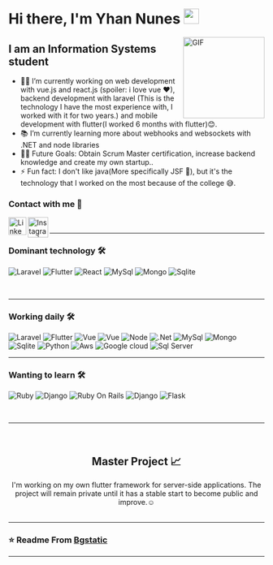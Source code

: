 # Hi there, I'm Yhan Nunes <img width="30px" src="https://raw.githubusercontent.com/gist/ManulMax/2d20af60d709805c55fd784ca7cba4b9/raw/bcfeac7604f674ace63623106eb8bb8471d844a6/github.gif" />

<img align="right" alt="GIF" height="160px" src="https://pic.chinesefontdesign.com/uploads/2017/11/chinesefontdesign.com-2017-11-21_10-36-02_124032.gif" />


## I am an Information Systems student  

- 👨‍💻 I’m currently working on web development with vue.js and react.js (spoiler: i love vue ❤), backend development with laravel (This is the technology I have the most experience with, I worked with it for two years.) and mobile development with flutter(I worked 6 months with flutter)😊.
- 📚 I’m currently learning more about webhooks and websockets with .NET and node libraries
- 💪🏼 Future Goals: Obtain Scrum Master certification, increase backend knowledge and create my own startup..
- ⚡ Fun fact: I don't like java(More specifically JSF
🤢), but it's the technology that I worked on the most because of the college 😅.



### Contact with me 📝


[<img align="left" alt="Linkedin | LinkedIn" width="35px" src="https://i.pinimg.com/originals/de/b4/6f/deb46f02a59e3b3a2aa58fac16290d63.gif" />][linkedin]
[<img align="left" alt="Instagram | Instagram" width="40px" src="https://thumbs.gfycat.com/OrnateOrneryFoal-max-1mb.gif" />][instagram]

<br />

---

### Dominant technology 🛠 
![Laravel](https://img.shields.io/badge/laravel%20-%F05340.svg?&style=for-the-badge&color=F05340&logo=laravel&logoColor=white)
![Flutter](https://img.shields.io/badge/Flutter-02569B?style=for-the-badge&logo=flutter&logoColor=white)
![React](https://img.shields.io/badge/Vue.js-35495E?style=for-the-badge&logo=vue.js&logoColor=4FC08D)
![MySql](https://img.shields.io/badge/MySQL-00000F?style=for-the-badge&logo=mysql&logoColor=white)
![Mongo](https://img.shields.io/badge/MongoDB-4EA94B?style=for-the-badge&logo=mongodb&logoColor=white)
![Sqlite](https://img.shields.io/badge/SQLite-07405E?style=for-the-badge&logo=sqlite&logoColor=white)

<br/>

---

### Working daily 🛠 
![Laravel](https://img.shields.io/badge/laravel%20-%F05340.svg?&style=for-the-badge&color=F05340&logo=laravel&logoColor=white)
![Flutter](https://img.shields.io/badge/Flutter-02569B?style=for-the-badge&logo=flutter&logoColor=white)
![Vue](https://img.shields.io/badge/Vue.js-35495E?style=for-the-badge&logo=vue.js&logoColor=4FC08D)
![Vue](https://img.shields.io/badge/React-20232A?style=for-the-badge&logo=react&logoColor=61DAFB)
![Node](https://img.shields.io/badge/Node.js-43853D?style=for-the-badge&logo=node.js&logoColor=white)
![.Net](https://img.shields.io/badge/.NET-5C2D91?style=for-the-badge&logo=.net&logoColor=white)
![MySql](https://img.shields.io/badge/MySQL-00000F?style=for-the-badge&logo=mysql&logoColor=white)
![Mongo](https://img.shields.io/badge/MongoDB-4EA94B?style=for-the-badge&logo=mongodb&logoColor=white)
![Sqlite](https://img.shields.io/badge/SQLite-07405E?style=for-the-badge&logo=sqlite&logoColor=white)
![Python](https://img.shields.io/badge/Python-14354C?style=for-the-badge&logo=python&logoColor=white)
![Aws](https://img.shields.io/badge/Amazon_AWS-232F3E?style=for-the-badge&logo=amazon-aws&logoColor=white)
![Google cloud](https://img.shields.io/badge/Google_Cloud-4285F4?style=for-the-badge&logo=google-cloud&logoColor=white)
![Sql Server](https://img.shields.io/badge/Microsoft%20SQL%20Sever-CC2927?style=for-the-badge&logo=microsoft%20sql%20server&logoColor=white)
<br/>

---
### Wanting to learn 🛠 
![Ruby](https://img.shields.io/badge/Ruby-CC342D?style=for-the-badge&logo=ruby&logoColor=white)
![Django](https://img.shields.io/badge/Django-092E20?style=for-the-badge&logo=django&logoColor=white)
![Ruby On Rails](https://img.shields.io/badge/Ruby_on_Rails-CC0000?style=for-the-badge&logo=ruby-on-rails&logoColor=white)
![Django](https://img.shields.io/badge/Django-092E20?style=for-the-badge&logo=django&logoColor=white)
![Flask](https://img.shields.io/badge/Flask-000000?style=for-the-badge&logo=flask&logoColor=white)


<br/>

---

<br/>

  <h2 align="center"> Master Project 📈 </h2>
  
  <div align="center"> 
     I'm working on my own flutter framework for server-side applications. The project will remain private until it has a stable start to become public and improve.☺
  </div>
  
<br/>

---

 ### ⭐️ Readme From [Bgstatic](https://github.com/Bgstatic) ### 
 
---


[instagram]: https://www.instagram.com/yhan.nunes/
[linkedin]: https://www.linkedin.com/in/yhan-nunes-8666ba198/

